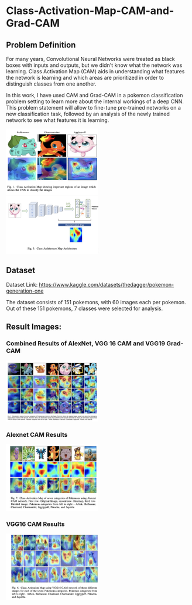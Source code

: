 # Class-Activation-Map-CAM-and-Grad-CAM

## Problem Definition
For many years, Convolutional Neural Networks were treated as black boxes with inputs and outputs, but we didn't know what the network was learning. Class Activation Map (CAM) aids in understanding what features the network is learning and which areas are prioritized in order to distinguish classes from one another.

In this work, I have used CAM and Grad-CAM in a pokemon classification problem setting to learn more about the internal workings of a deep CNN. This problem statement will allow to fine-tune pre-trained networks on a new classification task, followed by an analysis of the newly trained network to see what features it is learning.

<img src="https://github.com/shivaniNK8/Class-Activation-Map-CAM-and-Grad-CAM/blob/main/images/Screenshot%202023-03-30%20at%201.51.20%20PM.png" width=50% height=50%>

<img src="https://github.com/shivaniNK8/Class-Activation-Map-CAM-and-Grad-CAM/blob/main/images/cam.png" width=50% height=50%>

## Dataset
Dataset Link: https://www.kaggle.com/datasets/thedagger/pokemon-generation-one

The dataset consists of 151 pokemons, with 60 images each per pokemon. Out of these 151 pokemons, 7 classes were selected for analysis.

## Result Images:
### Combined Results of AlexNet, VGG 16 CAM and VGG19 Grad-CAM
<img src="https://github.com/shivaniNK8/Class-Activation-Map-CAM-and-Grad-CAM/blob/main/images/combine_cam.png" width=50% height=50%>

### Alexnet CAM Results
<img src="https://github.com/shivaniNK8/Class-Activation-Map-CAM-and-Grad-CAM/blob/main/images/alex_cam.png" width=50% height=50%>

### VGG16 CAM Results
<img src="https://github.com/shivaniNK8/Class-Activation-Map-CAM-and-Grad-CAM/blob/main/images/vgg_cam.png" width=50% height=50%>

